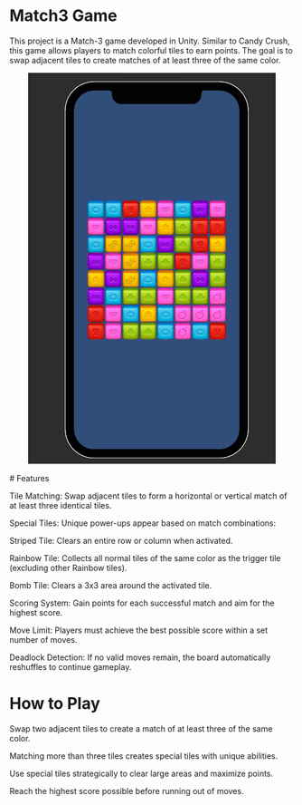 # Match3 Game

This project is a Match-3 game developed in Unity. Similar to Candy Crush, this game allows players to match colorful tiles to earn points. The goal is to swap adjacent tiles to create matches of at least three of the same color.
<p align="center">
  <img src="https://github.com/Emreceliik/GJGcase/raw/main/Assets/Assets/Images/Telefon.png" alt="Project Image" />
</p>
# Features

Tile Matching: Swap adjacent tiles to form a horizontal or vertical match of at least three identical tiles.

Special Tiles: Unique power-ups appear based on match combinations:

Striped Tile: Clears an entire row or column when activated.

Rainbow Tile: Collects all normal tiles of the same color as the trigger tile (excluding other Rainbow tiles).

Bomb Tile: Clears a 3x3 area around the activated tile.

Scoring System: Gain points for each successful match and aim for the highest score.

Move Limit: Players must achieve the best possible score within a set number of moves.

Deadlock Detection: If no valid moves remain, the board automatically reshuffles to continue gameplay.

# How to Play

Swap two adjacent tiles to create a match of at least three of the same color.

Matching more than three tiles creates special tiles with unique abilities.

Use special tiles strategically to clear large areas and maximize points.

Reach the highest score possible before running out of moves.
